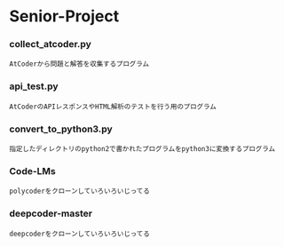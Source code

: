 ﻿# Senior-Project


### collect_atcoder.py
```text
AtCoderから問題と解答を収集するプログラム
```

### api_test.py
```text
AtCoderのAPIレスポンスやHTML解析のテストを行う用のプログラム
```

### convert_to_python3.py
```text
指定したディレクトリのpython2で書かれたプログラムをpython3に変換するプログラム
```

### Code-LMs
```text
polycoderをクローンしていろいろいじってる
```

### deepcoder-master
```text
deepcoderをクローンしていろいろいじってる
```